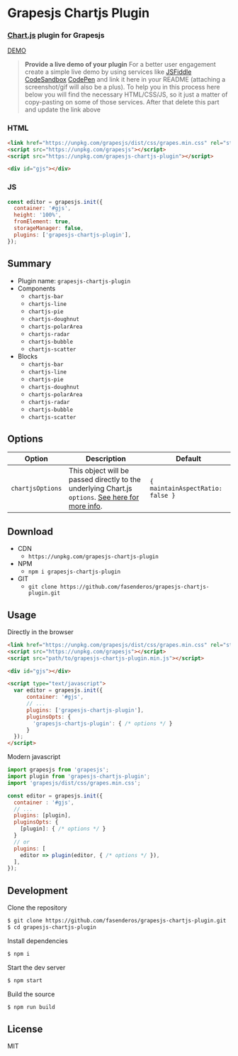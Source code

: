 # Grapesjs Chartjs Plugin

### [Chart.js](https://www.chartjs.org/) plugin for Grapesjs

[DEMO](##)
> **Provide a live demo of your plugin**
For a better user engagement create a simple live demo by using services like [JSFiddle](https://jsfiddle.net) [CodeSandbox](https://codesandbox.io) [CodePen](https://codepen.io) and link it here in your README (attaching a screenshot/gif will also be a plus).
To help you in this process here below you will find the necessary HTML/CSS/JS, so it just a matter of copy-pasting on some of those services. After that delete this part and update the link above

### HTML
```html
<link href="https://unpkg.com/grapesjs/dist/css/grapes.min.css" rel="stylesheet">
<script src="https://unpkg.com/grapesjs"></script>
<script src="https://unpkg.com/grapesjs-chartjs-plugin"></script>

<div id="gjs"></div>
```

### JS
```js
const editor = grapesjs.init({
  container: '#gjs',
  height: '100%',
  fromElement: true,
  storageManager: false,
  plugins: ['grapesjs-chartjs-plugin'],
});
```


## Summary

* Plugin name: `grapesjs-chartjs-plugin`
* Components
    * `chartjs-bar`
    * `chartjs-line`
    * `chartjs-pie`
    * `chartjs-doughnut`
    * `chartjs-polarArea`
    * `chartjs-radar`
    * `chartjs-bubble`
    * `chartjs-scatter`
* Blocks
    * `chartjs-bar`
    * `chartjs-line`
    * `chartjs-pie`
    * `chartjs-doughnut`
    * `chartjs-polarArea`
    * `chartjs-radar`
    * `chartjs-bubble`
    * `chartjs-scatter`

## Options

| Option | Description | Default |
|-|-|-
| `chartjsOptions` | This object will be passed directly to the underlying Chart.js `options`. [See here for more info](https://www.chartjs.org/docs/latest/configuration/). | `{ maintainAspectRatio: false }` |



## Download

* CDN
  * `https://unpkg.com/grapesjs-chartjs-plugin`
* NPM
  * `npm i grapesjs-chartjs-plugin`
* GIT
  * `git clone https://github.com/fasenderos/grapesjs-chartjs-plugin.git`



## Usage

Directly in the browser
```html
<link href="https://unpkg.com/grapesjs/dist/css/grapes.min.css" rel="stylesheet"/>
<script src="https://unpkg.com/grapesjs"></script>
<script src="path/to/grapesjs-chartjs-plugin.min.js"></script>

<div id="gjs"></div>

<script type="text/javascript">
  var editor = grapesjs.init({
      container: '#gjs',
      // ...
      plugins: ['grapesjs-chartjs-plugin'],
      pluginsOpts: {
        'grapesjs-chartjs-plugin': { /* options */ }
      }
  });
</script>
```

Modern javascript
```js
import grapesjs from 'grapesjs';
import plugin from 'grapesjs-chartjs-plugin';
import 'grapesjs/dist/css/grapes.min.css';

const editor = grapesjs.init({
  container : '#gjs',
  // ...
  plugins: [plugin],
  pluginsOpts: {
    [plugin]: { /* options */ }
  }
  // or
  plugins: [
    editor => plugin(editor, { /* options */ }),
  ],
});
```



## Development

Clone the repository

```sh
$ git clone https://github.com/fasenderos/grapesjs-chartjs-plugin.git
$ cd grapesjs-chartjs-plugin
```

Install dependencies

```sh
$ npm i
```

Start the dev server

```sh
$ npm start
```

Build the source

```sh
$ npm run build
```



## License

MIT
